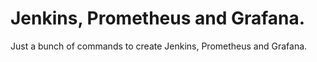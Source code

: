 ﻿# Jenkins, Prometheus and Grafana.

Just a bunch of commands to create Jenkins, Prometheus and Grafana.
